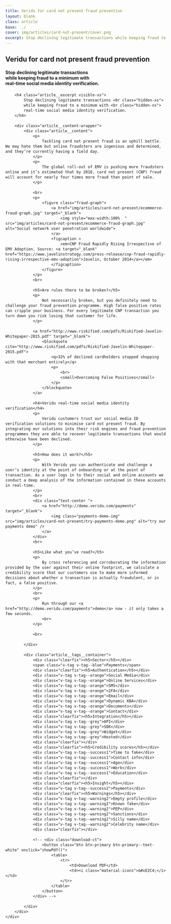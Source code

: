```yaml
---
title: Veridu for card not present fraud prevention
layout: blank
class: article
base: ../
cover: img/articles/card-not-present/cover.png
excerpt: Stop declining legitimate transactions while keeping fraud to a minimum with real-time social media identity verification.
---
```

<article>
	<div class="article__body article__body--crypto-wallets">
		<div class="article__cover article__cover--card-not-present" style="background-image: url({{page.cover}})">
			<div class="article__cover__img_container">
				<div class="article__cover__img_overlay">
				</div>
			</div>
			<div class="article__call__container">
				<h1 class="article__title">
					<div>
						Veridu for card not present fraud prevention
					</div>
				</h1>
				<h4 class="article__excerpt hidden-xs">
					<div>
						Stop declining legitimate transactions <br class="hidden-xs">
						while keeping fraud to a minimum with <br class="hidden-xs">
						real-time social media identity verification.
					</div>
				</h4>
			</div>
		</div>

		<h4 class="article__excerpt visible-xs">
			Stop declining legitimate transactions <br class="hidden-xs">
			while keeping fraud to a minimum with <br class="hidden-xs">
			real-time social media identity verification.
		</h4>

		<div class="article__content-wrapper">
			<div class="article__content">
				<p>
					Tackling card not present fraud is an uphill battle. We may hate them but online fraudsters are ingenious and determined, and they’re currently having a field day.
				</p>
				<p>
					The global roll-out of EMV is pushing more fraudsters online and it’s estimated that by 2018, card not present (CNP) fraud will account for nearly four times more fraud than point of sale.
				</p>

				<br>
				<p>
					<figure class="fraud-graph">
						<a href="img/articles/card-not-present/ecommerce-fraud-graph.jpg" target="_blank">
							<img style="max-width:100%	" src="img/articles/card-not-present/ecommerce-fraud-graph.jpg" alt="Social network user penetration worldwide">
						</a>
						<figcaption >
							<em>CNP Fraud Rapidly Rising Irrespective of EMV Adoption. Source: <a target="_blank" href="https://www.javelinstrategy.com/press-release/cnp-fraud-rapidly-rising-irrespective-emv-adoption">Javelin, October 2014</a></em>
						</figcaption>
					</figure>
				</p>
				<br>

				<h5>Are rules there to be broken?</h5>
				<p>
					Not necessarily broken, but you definitely need to challenge your fraud prevention programme. High false positive rates can cripple your business. For every legitimate CNP transaction you turn down you risk losing that customer for life.
				</p>

				<a href="http://www.riskified.com/pdfs/Riskified-Javelin-Whitepaper-2015.pdf" target="_blank">
					<blockquote cite="http://www.riskified.com/pdfs/Riskified-Javelin-Whitepaper-2015.pdf">
						<q>32% of declined cardholders stopped shopping with that merchant entirely</q>
						<p>
							<br>
							<small>Overcoming False Positives</small>
						</p>
					</blockquote>
				</a>

				<h4>Veridu real-time social media identity verification</h4>
				<p>
					Veridu customers trust our social media ID verification solutions to minimise card not present fraud. By integrating our solutions into their risk engines and fraud prevention programmes they are able to recover legitimate transactions that would otherwise have been declined.
				</p>

				<h5>How does it work?</h5>
				<p>
					With Veridu you can authenticate and challenge a user’s identity at the point of onboarding or at the point of transaction. As a user logs in to their social and online accounts we conduct a deep analysis of the information contained in these accounts in real-time.
				</p>
				<br>
				<div class="text-center ">
					<a href="http://demo.veridu.com/payments" target="_blank">
						<img class="payments-demo-img" src="img/articles/card-not-present/try-payments-demo.png" alt="try our payments demo" />
					</a>
				</div>
				<br>

				<h5>Like what you’ve read?</h5>
				<p>
					By cross referencing and corroborating the information provided by the user against their online footprint, we calculate a credibility score that our customers use to make more informed decisions about whether a transaction is actually fraudulent, or in fact, a false positive.
				</p>
				<br>
				<p>
					Run through our <a href="http://demo.veridu.com/payments">demo</a> now - it only takes a few seconds.
					<br>
				</p>

				<br>

			</div>

			<div class="article__tags__container">
				<div class="clearfix"><h5>Sector</h5></div>
				<span class="v-tag v-tag--blue">Payments</span>
				<div class="clearfix"><h5>Authentication</h5></div>
		        <div class="v-tag v-tag--orange">Social Media</div>
		        <div class="v-tag v-tag--orange">Online Services</div>
		        <div class="v-tag v-tag--orange">SMS</div>
		        <div class="v-tag v-tag--orange">2FA</div>
		        <div class="v-tag v-tag--orange">Email</div>
		        <div class="v-tag v-tag--orange">Dynamic KBA</div>
		        <div class="v-tag v-tag--orange">Documents</div>
		        <div class="v-tag v-tag--orange">Contact</div>
		        <div class="clearfix"><h5>Integration</h5></div>
		        <div class="v-tag v-tag--grey">API</div>
		        <div class="v-tag v-tag--grey">SDK</div>
		        <div class="v-tag v-tag--grey">Widget</div>
		        <div class="v-tag v-tag--grey">Hosted</div>
		        <div class="clearfix"></div>
		        <div class="clearfix"><h5>Credibility scores</h5></div>
		        <div class="v-tag v-tag--success1">Time to fake</div>
		        <div class="v-tag v-tag--success1">Contact info</div>
		        <div class="v-tag v-tag--success1">Age</div>
		        <div class="v-tag v-tag--success1">Work</div>
		        <div class="v-tag v-tag--success1">Education</div>
		        <div class="clearfix"></div>
		        <div class="clearfix"><h5>Insight</h5></div>
		        <div class="v-tag v-tag--success2">Payments</div>
		        <div class="clearfix"><h5>Warnings</h5></div>
		        <div class="v-tag v-tag--warning2">Empty profile</div>
		        <div class="v-tag v-tag--warning2">Known fake</div>
		        <div class="v-tag v-tag--warning2">PEP</div>
		        <div class="v-tag v-tag--warning2">Sanctions</div>
		        <div class="v-tag v-tag--warning2">Silly name</div>
		        <div class="v-tag v-tag--warning2">Celebrity name</div>
				<div class="clearfix"></div>

				<!-- <div class="download-ct">
					<button class="btn btn-primary btn-primary--text-white" onclick="showPdf()">
						<table>
							<tr>
								<td>Download PDF</td>
								<td><i class="material-icons">&#xE2C4;</i></td>
							</tr>
						</table>
					</button>
				</div> -->

			</div>
		</div>
	</div>
</article>

<script type="text/javascript">

	function showPdf() {

		if (typeof(_dcq) !== 'undefined') {
			_dcq.push(
				[
					"track",
					"Opened Veridu for the Sharing Economy Article PDF - Download Button",
					{
						value: 2000
					}
				]
			);
		}

		window.open('resources/veridu-for-the-sharing-economy.pdf');

	}
	function load () {

		angular
			.module('app')
			.controller('SolutionsCtrl', SolutionsCtrl);

		var $window = $(window);
		var $cover = $('.article__cover');

		SolutionsCtrl.$inject = [];
		function SolutionsCtrl () {
			var vm = this;

			vm.sectorsTabs = { active : 'payments' };
			vm.partnersTabs = { active : 'payfriendz' };
		}

		$cover.css('height', ($window.height() * 2/3));

		$window.resize(function() {
			$cover.css('height', ($window.height() * 2/3));
		});

	}

	document.addEventListener('DOMContentLoaded', load);

</script>
